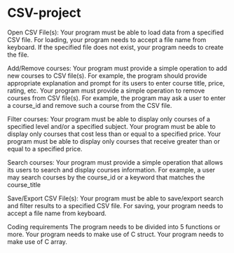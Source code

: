 # CSV-project
Open CSV File(s):
Your program must be able to load data from a specified CSV file.
For loading, your program needs to accept a file name from keyboard.
If the specified file does not exist, your program needs to create the file.

Add/Remove courses:
Your program must provide a simple operation to add new courses to CSV file(s). For example, the program should provide appropriate explanation and prompt for its users to enter course title, price, rating, etc.
Your program must provide a simple operation to remove courses from CSV file(s). For example, the program may ask a user to enter a course_id and remove such a course from the CSV file.

Filter courses:
Your program must be able to display only courses of a specified level and/or a specified subject.
Your program must be able to display only courses that cost less than or equal to a specified price.
Your program must be able to display only courses that receive greater than or equal to a specified price.

Search courses:
Your program must provide a simple operation that allows its users to search and display courses information. For example, a user may search courses by the course_id or a keyword that matches the course_title

Save/Export CSV File(s):
Your program must be able to save/export search and filter results to a specified CSV file.
For saving, your program needs to accept a file name from keyboard.


Coding requirements
The program needs to be divided into 5 functions or more.
Your program needs to make use of C struct.
Your program needs to make use of C array.

